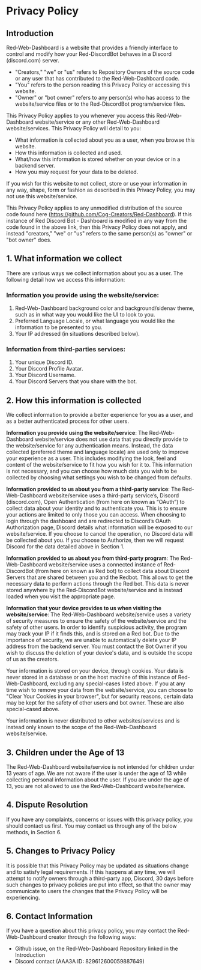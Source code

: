 # Privacy Policy

## Introduction
Red-Web-Dashboard is a website that provides a friendly interface to control and modify how your Red-DiscordBot behaves in a Discord (discord.com) server.
- "Creators," "we" or "us" refers to Repository Owners of the source code or any user that has contributed to the Red-Web-Dashboard code.
- "You" refers to the person reading this Privacy Policy or accessing this website.
- "Owner" or "bot owner" refers to any person(s) who has access to the website/service files or to the Red-DiscordBot program/service files.

This Privacy Policy applies to you whenever you access this Red-Web-Dashboard website/service or any other Red-Web-Dashboard website/services. This Privacy Policy will detail to you:
- What information is collected about you as a user, when you browse this website.
- How this information is collected and used.
- What/how this information is stored whether on your device or in a backend server.
- How you may request for your data to be deleted.

If you wish for this website to not collect, store or use your information in any way, shape, form or fashion as described in this Privacy Policy, you may not use this website/service.

This Privacy Policy applies to any unmodified distribution of the source code found here (https://github.com/Cog-Creators/Red-Dashboard).  If this instance of Red Discord Bot - Dashboard is modified in any way from the code found in the above link, then this Privacy Policy does not apply, and instead "creators," "we" or "us" refers to the same person(s) as "owner" or "bot owner" does.

## 1. What information we collect
There are various ways we collect information about you as a user. The following detail how we access this information:

### Information you provide using the website/service:
1. Red-Web-Dashboard background color and background/sidenav theme, such as in what way you would like the UI to look to you.
2. Preferred Language Locale, or what language you would like the information to be presented to you.
3. Your IP addressed (in situations described below).

### Information from third-parties services:
1. Your unique Discord ID.
2. Your Discord Profile Avatar.
3. Your Discord Username.
4. Your Discord Servers that you share with the bot.

## 2. How this information is collected
We collect information to provide a better experience for you as a user, and as a better authenticated process for other users.

**Information you provide using the website/service**: The Red-Web-Dashboard website/service does not use data that you directly provide to the website/service for any authentication means. Instead, the data collected (preferred theme and language locale) are used only to improve your experience as a user. This includes modifying the look, feel and content of the website/service to fit how you wish for it to. This information is not necessary, and you can choose how much data you wish to be collected by choosing what settings you wish to be changed from defaults.

**Information provided to us about you from a third-party service**: The Red-Web-Dashboard website/service uses a third-party service’s, Discord (discord.com), Open Authentication (from here on known as “OAuth”) to collect data about your identity and to authenticate you. This is to ensure your actions are limited to only those you can access. When choosing to login through the dashboard and are redirected to Discord’s OAuth Authorization page, Discord details what information will be exposed to our website/service. If you choose to cancel the operation, no Discord data will be collected about you. If you choose to Authorize, then we will request Discord for the data detailed above in Section 1.

**Information provided to us about you from third-party program**: The Red-Web-Dashboard website/service uses a connected instance of Red-DiscordBot (from here on known as Red bot) to collect data about Discord Servers that are shared between you and the Redbot. This allows to get the necessary data to perform actions through the Red bot. This data is never stored anywhere by the Red-DiscordBot website/service and is instead loaded when you visit the appropriate page.

**Information that your device provides to us when visiting the website/service**: The Red-Web-Dashboard website/service uses a variety of security measures to ensure the safety of the website/service and the safety of other users. In order to identify suspicious activity, the program may track your IP if it finds this, and is stored on a Red bot. Due to the importance of security, we are unable to automatically delete your IP address from the backend server. You must contact the Bot Owner if you wish to discuss the deletion of your device's data, and is outside the scope of us as the creators.

Your information is stored on your device, through cookies. Your data is never stored in a database or on the host machine of this instance of Red-Web-Dashboard, excluding any special-cases listed above. If you at any time wish to remove your data from the website/service, you can choose to "Clear Your Cookies in your browser", but for security reasons, certain data may be kept for the safety of other users and bot owner. These are also special-cased above.

Your information is never distributed to other websites/services and is instead only known to the scope of the Red-Web-Dashboard website/service.

## 3. Children under the Age of 13
The Red-Web-Dashboard website/service is not intended for children under 13 years of age. We are not aware if the user is under the age of 13 while collecting personal information about the user. If you are under the age of 13, you are not allowed to use the Red-Web-Dashboard website/service.

## 4. Dispute Resolution
If you have any complaints, concerns or issues with this privacy policy, you should contact us first. You may contact us through any of the below methods, in Section 6.

## 5. Changes to Privacy Policy
It is possible that this Privacy Policy may be updated as situations change and to satisfy legal requirements. If this happens at any time, we will attempt to notify owners through a third-party app, Discord, 30 days before such changes to privacy policies are put into effect, so that the owner may communicate to users the changes that the Privacy Policy will be experiencing.

## 6. Contact Information
If you have a question about this privacy policy, you may contact the Red-Web-Dashboard creator through the following ways:
- Github issue, on the Red-Web-Dashboard Repository linked in the Introduction
- Discord contact (AAA3A ID: 829612600059887649)